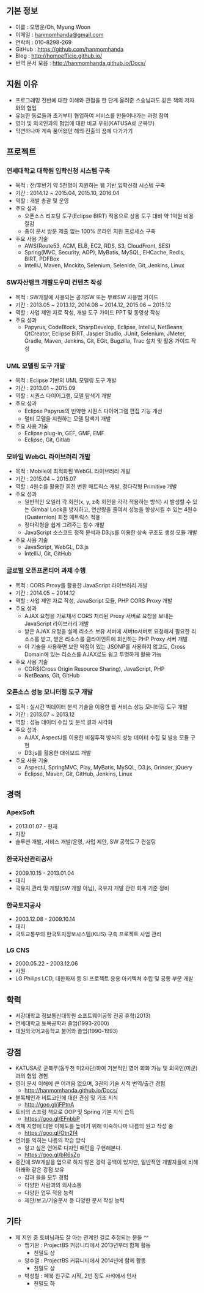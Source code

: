 ## 기본 정보

- 이름 : 오명운/Oh, Myung Woon
- 이메일 : hanmomhanda@gmail.com
- 연락처 : 010-8298-269
- GitHub : https://github.com/hanmomhanda
- Blog : http://homoefficio.github.io/
- 번역 문서 모음 : http://hanmomhanda.github.io/Docs/

## 지원 이유

- 프로그래밍 전반에 대한 이해와 관점을 한 단계 올려준 스승님과도 같은 책의 저자와의 협업
- 유능한 동료들과 초기부터 협업하여 서비스를 만들어나가는 과정 참여
- 영어 및 외국인과의 협업에 대한 비교 우위(KATUSA로 군복무)
- 막연하나마 계속 품어왔던 해외 진출의 꿈에 다가가기

## 프로젝트

### 연세대학교 대학원 입학신청 시스템 구축
* 목적 : 전/후반기 약 5천명이 지원하는 웹 기반 입학신청 시스템 구축
* 기간 : 2014.12 ~ 2015.04, 2015.10, 2016.04
* 역할 : 개발 총괄 및 운영
* 주요 성과
    - 오픈소스 리포팅 도구(Eclipse BIRT) 적용으로 상용 도구 대비 약 1억원 비용 절감
    - 종이 문서 방문 제출 없는 100% 온라인 지원 프로세스 구축
* 주요 사용 기술
    - AWS(Route53, ACM, ELB, EC2, RDS, S3, CloudFront, SES)
    - Spring(MVC, Security, AOP), MyBatis, MySQL, EHCache, Redis, BIRT, PDFBox
    - IntelliJ, Maven, Mockito, Selenium, Selenide, Git, Jenkins, Linux

### SW자산뱅크 개발도우미 컨텐츠 작성
* 목적 : SW개발에 사용되는 공개SW 또는 무료SW 사용법 가이드
* 기간 : 2013.05 ~ 2013.12, 2014.08 ~ 2014.12, 2015.06 ~ 2015.12
* 역할 : 사업 제안 자료 작성, 개발 도구 가이드 PPT 및 동영상 작성
* 주요 성과
    - Papyrus, CodeBlock, SharpDevelop, Eclipse, IntelliJ, NetBeans, QtCreator, Eclipse BIRT, Jasper Studio, JUnit, Selenium, JMeter, Gradle, Maven, Jenkins, Git, EGit, Bugzilla, Trac 설치 및 활용 가이드 작성

### UML 모델링 도구 개발
* 목적 : Eclipse 기반의 UML 모델링 도구 개발
* 기간 : 2013.01 ~ 2015.09
* 역할 : 시퀀스 다이어그램, 모델 탐색기 개발
* 주요 성과
    - Eclipse Papyrus의 빈약한 시퀀스 다이어그램 편집 기능 개선
    - 멀티 모델을 지원하는 모델 탐색기 개발
* 주요 사용 기술
    - Eclipse plug-in, GEF, GMF, EMF
    - Eclipse, Git, Gitlab

### 모바일 WebGL 라이브러리 개발
* 목적 : Mobile에 최적화된 WebGL 라이브러리 개발
* 기간 : 2015.04 ~ 2015.07
* 역할 : 4원수를 활용한 회전 변환 매트릭스 개발, 정다각형 Primitive 개발
* 주요 성과
    - 일반적인 오일러 각 회전(x, y, z축 회전을 각각 적용하는 방식) 시 발생할 수 있는 Gimbal Lock을 방지하고, 연산량을 줄여서 성능을 향상시킬 수 있는 4원수(Quaternion) 회전 매트릭스 적용
    - 정다각형을 쉽게 그려주는 함수 개발
    - JavaScript 소스코드 정적 분석과 D3.js를 이용한 상속 구조도 생성 모듈 개발
* 주요 사용 기술
    - JavaScript, WebGL, D3.js
    - IntelliJ, Git, GitHub

### 글로벌 오픈프론티어 과제 수행
* 목적 : CORS Proxy를 활용한 JavaScript 라이브러리 개발
* 기간 : 2014.05 ~ 2014.12
* 역할 : 사업 제안 자료 작성, JavaScript 모듈, PHP CORS Proxy 개발
* 주요 성과
    - AJAX 요청을 가로채서 CORS 처리된 Proxy 서버로 요청을 보내는 JavaScript 라이브러리 개발
    - 받은 AJAX 요청을 실제 리소스 보유 서버에 서버to서버로 요청해서 필요한 리소스를 받고, 받은 리소스를 클라이언트에 회신하는 PHP Proxy 서버 개발
    - 이 기술을 사용하면 보안 약점이 있는 JSONP를 사용하지 않고도, Cross Domain에 있는 리소스를 AJAX로도 쉽고 투명하게 활용 가능
* 주요 사용 기술
    - CORS(Cross Origin Resource Sharing), JavaScript, PHP
    - NetBeans, Git, GitHub

### 오픈소스 성능 모니터링 도구 개발
* 목적 : 실시간 빅데이터 분석 기술을 이용한 웹 서비스 성능 모니터링 도구 개발
* 기간 : 2013.07 ~ 2013.12
* 역할 : 성능 데이터 수집 및 분석 결과 시각화
* 주요 성과
    - AJAX, AspectJ를 이용한 비침투적 방식의 성능 데이터 수집 및 발송 모듈 구현
    - D3.js를 활용한 대쉬보드 개발
* 주요 사용 기술
    - AspectJ, SpringMVC, Play, MyBatis, MySQL, D3.js, Grinder, jQuery
    - Eclipse, Maven, Git, GitHub, Jenkins, Linux

## 경력

### ApexSoft

- 2013.01.07 - 현재
- 차장
- 솔루션 개발, 서비스 개발/운영, 사업 제안, SW 공학도구 컨설팅

### 한국자산관리공사

- 2009.10.15 - 2013.01.04
- 대리
- 국유지 관리 및 개발(SW 개발 아님), 국유지 개발 관련 회계 기준 정비

### 한국토지공사

- 2003.12.08 - 2009.10.14
- 대리
- 국토교통부의 한국토지정보시스템(KLIS) 구축 프로젝트 사업 관리

### LG CNS

- 2000.05.22 - 2003.12.06
- 사원
- LG Philips LCD, 대한화재 등 SI 프로젝트 응용 아키텍쳐 수립 및 공통 부문 개발

## 학력

- 서강대학교 정보통신대학원 소프트웨어공학 전공 휴학(2013)
- 연세대학교 토목공학과 졸업(1993-2000)
- 대원외국어고등학교 불어와 졸업(1990-1993)

## 강점

- KATUSA로 군복무(동두천 미2사단)하여 기본적인 영어 회화 가능 및 외국인(미군)과의 협업 경험
- 영어 문서 이해에 큰 어려움 없으며, 3권의 기술 서적 번역/출간 경험
    - http://hanmomhanda.github.io/Docs/
- 블록체인과 비트코인에 대한 관심 및 기초 지식
    - http://goo.gl/jFPtnA
- 토비의 스프링 책으로 OOP 및 Spring 기본 지식 습득
    - https://goo.gl/EFnbbP
- 객체 지향에 대한 이해도를 높이기 위해 미숙하나마 나름의 원고 작성 중
    - https://goo.gl/Otn2f4
- 언어를 익히는 나름의 학습 방식
    - 알고 싶은 언어로 디자인 패턴을 구현해본다.
    - https://goo.gl/bR6sZg
- 중간에 SW개발을 업으로 하지 않은 경력 공백이 있지만, 일반적인 개발자들에 비해 아래와 같은 강점 보유 
    - 갑과 을을 모두 경험
    - 다양한 사람과의 의사소통
    - 다양한 업무 적응 능력    
    - 제안/보고/기술문서 등 다양한 문서 작성 능력 

## 기타

- 제 지인 중 토비님과도 잘 아는 관계인 걸로 추정되는 분들 ^^
    - 맹기완 : ProjectBS 커뮤니티에서 2013년부터 함께 활동
        - 친밀도 상
    - 양수열 : ProjectBS 커뮤니티에서 2014년에 함께 활동
        - 친밀도 상
    - 박성철 : 페북 친구로 시작, 2번 정도 사석에서 인사
        - 친밀도 하

